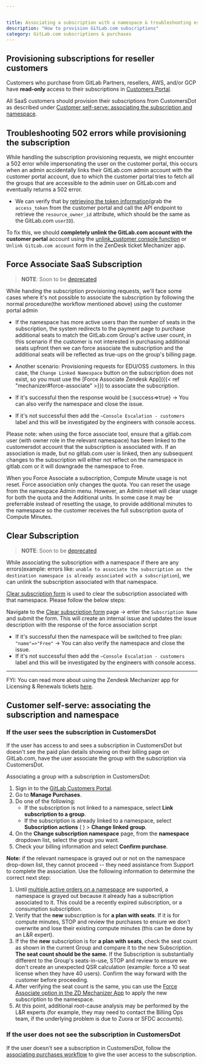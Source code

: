 ```yaml
---


title: Associating a subscription with a namespace & troubleshooting errors
description: "How to provision GitLab.com subscriptions"
category: GitLab.com subscriptions & purchases
---
```




## Provisioning subscriptions for reseller customers

Customers who purchase from GitLab Partners, resellers, AWS, and/or GCP have **read-only** access to their subscriptions in [Customers Portal](https://customers.gitlab.com/customers/sign_in).

All SaaS customers should provision their subscriptions from CustomersDot as described under [Customer self-serve: associating the subscription and namespace](/handbook/support/license-and-renewals/workflows/saas/associate_subscription_and_namespace.html#customer-self-serve-associating-the-subscription-and-namespace).

## Troubleshooting 502 errors while provisioning the subscription

While handling the subscription provisioning requests, we might encounter a 502 error while impersonating the user on the customer portal, this occurs when an admin accidentally links their GitLab.com admin account with the customer portal account, due to which the customer portal tries to fetch all the groups that are accessible to the admin user on GitLab.com and eventually returns a 502 error.

- We can verify that by [retrieving the token information](https://docs.gitlab.com/ee/api/oauth2.html#retrieving-the-token-information)(grab the `access_token` from the customer portal and call the API endpoint to retrieve the `resource_owner_id` attribute, which should be the same as the  GitLab.com `userID`).

To fix this, we should **completely unlink the GitLab.com account with the customer portal** account using the [unlink_customer console function](/handbook/support/license-and-renewals/workflows/customersdot/customer_console.html#unlink_customer) or `Unlink GitLab.com account` form in the ZenDesk ticket Mechanizer app.

## Force Associate SaaS Subscription

> <i class="fas fa-exclamation-triangle color-orange"></i> **NOTE**: Soon to be [deprecated](/handbook/support/license-and-renewals/workflows/customersdot/mechanizer.html#mechanizer-notice)

While handing the subscription provisioning requests, we'll face some cases where it's not possible to associate the subscription by following the normal procedure(the workflow mentioned above) using the customer portal admin

- If the namespace has more active users than the number of seats in the subscription, the system redirects to the payment page to purchase additional seats to match the GitLab.com Group's active user count, in this scenario if the customer is not interested in purchasing additional seats upfront then we can force associate the subscription and the additional seats will be reflected as true-ups on the group's billing page.

- Another scenario: Provisioning requests for EDU/OSS customers. In this case, the ```Change Linked Namespace``` button on the subscription does not exist, so you must use the [Force Associate Zendesk App]({{< ref "mechanizer#force-associate" >}}) to associate the subscription.

- If it's successful then the response would be {:success=>true} -> You can also verify the namespace and close the issue.
- If it's not successful then add the `~Console Escalation - customers` label and this will be investigated by the engineers with console access.

Please note: when using the force associate tool, ensure that a gitlab.com user (with owner role in the relevant namespace) has been linked to the customersdot account that the subscription is associated with. If an association is made, but no gitlab.com user is linked, then any subsequent changes to the subscription will either not reflect on the namespace in gitlab.com or it will downgrade the namespace to Free.

When you Force Associate a subscription, Compute Minute usage is not reset.  Force association only changes the quota.  You can reset the usage from the namespace Admin menu.  However, an Admin reset will clear usage for both the quota and the Additional units.    In some case it may be preferrable instead of resetting the usage, to provide additional minutes to the namespace so the customer receives the full subscription quota of Compute Minutes.

## Clear Subscription

> <i class="fas fa-exclamation-triangle color-orange"></i> **NOTE**: Soon to be [deprecated](/handbook/support/license-and-renewals/workflows/customersdot/mechanizer.html#mechanizer-notice)

While associating the subscription with a namespace if there are any errors(example: errors like: `unable to associate the subscription as the destination namespace is already associated with a subscription`), we can unlink the subscription associated with that namespace.

[Clear subscription form](https://gitlab-com.gitlab.io/support/toolbox/forms_processor/LR/clear_subscription.html) is used to clear the subscription associated with that namespace. Please follow the below steps:

Navigate to the [Clear subscription form](https://gitlab-com.gitlab.io/support/toolbox/forms_processor/LR/clear_subscription.html) page -> enter the ```Subscription Name``` and submit the form. This will create an internal issue and updates the issue description with the response of the force association script

- If it's successful then the namespace will be switched to free plan: `"name"=>"Free"` -> You can also verify the namespace and close the issue.
- If it's not successful then add the `~Console Escalation - customers` label and this will be investigated by the engineers with console access.

 ***
 FYI: You can read more about using the Zendesk Mechanizer app for Licensing & Renewals tickets [here](/handbook/support/license-and-renewals/workflows/customersdot/mechanizer.html).

## Customer self-serve: associating the subscription and namespace

### If the user sees the subscription in CustomersDot

If the user has access to and sees a subscription in CustomersDot but doesn't see the paid plan details showing on their billing page on GitLab.com, have the user associate the group with the subscription via CustomersDot.

Associating a group with a subscription in CustomersDot:

1. Sign in to the [GitLab Customers Portal](https://customers.gitlab.com/customers/sign_in).
1. Go to **Manage Purchases**.
1. Do one of the following:
   - If the subscription is not linked to a namespace, select **Link subscription to a group**.
   - If the subscription is already linked to a namespace, select **Subscription actions** (&nbsp;<i class="me-1 fa-solid fa-ellipsis-vertical"></i>) > **Change linked group**.
1. On the **Change subscription namespace** page, from the **namespace** dropdown list, select the group you want.
1. Check your billing information and select **Confirm purchase**.

**Note:** if the relevant namespace is grayed out or not on the namespace drop-down list, they cannot proceed -- they need assistance from Support to complete the association. Use the following information to determine the correct next step:

1. Until [multiple active orders on a namespace](https://gitlab.com/groups/gitlab-org/-/epics/9486) are supported, a namespace is grayed out because it already has a subscription associated to it. This could be a recently expired subscription, or a consumption subscription.
1. Verify that the **new** subscription is for **a plan with seats**. If it is for compute minutes, STOP and review the purchases to ensure we don't overwrite and lose their existing compute minutes (this can be done by an L&R expert).
1. If the the **new** subscription is for **a plan with seats**, check the seat count as shown in the current Group and compare it to the new Subscription. **The seat count should be the same.** If the Subscription is substantially different to the Group's seats-in-use, STOP and review to ensure we don't create an unexpected QSR calculation (example: force a 10 seat license when they have 40 users). Confirm the way forward with the customer before proceeding.
1. After verifying the seat count is the same, you can use the [Force Associate option in the ZD Mechanizer App](/handbook/support/license-and-renewals/workflows/customersdot/mechanizer.html#force-associate) to apply the new subscription to the namespace.
1. At this point, additional root-cause analysis may be performed by the L&R experts (for example, they may need to contact the Billing Ops team, if the underlying problem is due to Zuora or SFDC accounts).

### If the user does not see the subscription in CustomersDot

If the user doesn't see a subscription in CustomersDot,
follow the [associating purchases workflow](/handbook/support/license-and-renewals/workflows/customersdot/associating_purchases.html)
to give the user access to the subscription.
